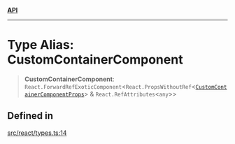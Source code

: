 [**API**](../../API.md)

***

# Type Alias: CustomContainerComponent

> **CustomContainerComponent**: `React.ForwardRefExoticComponent`\<`React.PropsWithoutRef`\<[`CustomContainerComponentProps`](../interfaces/CustomContainerComponentProps.md)\> & `React.RefAttributes`\<`any`\>\>

## Defined in

[src/react/types.ts:14](https://github.com/inokawa/virtua/blob/4a7f66c9788e53f97a695274750013e5dc0e13b9/src/react/types.ts#L14)
